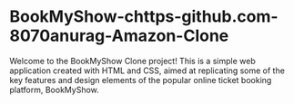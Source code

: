 # BookMyShow-chttps-github.com-8070anurag-Amazon-Clone
Welcome to the BookMyShow Clone project! This is a simple web application created with HTML and CSS, aimed at replicating some of the key features and design elements of the popular online ticket booking platform, BookMyShow.
